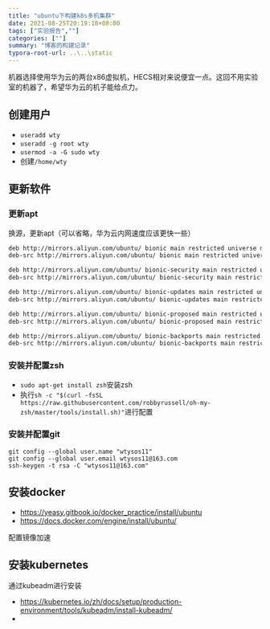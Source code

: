 ```yaml
---
title: "ubuntu下构建k8s多机集群"
date: 2021-08-25T20:19:18+08:00
tags: ["实验报告",""]
categories: [""]
summary: "博客的构建记录"
typora-root-url: ..\..\static
---
```




机器选择使用华为云的两台x86虚拟机，HECS相对来说便宜一点。这回不用实验室的机器了，希望华为云的机子能给点力。

## 创建用户

* `useradd wty`
* `useradd -g root wty`
* `usermod -a -G sudo wty`
* 创建`/home/wty`

## 更新软件

### 更新apt

换源，更新apt（可以省略，华为云内网速度应该更快一些）

```bash
deb http://mirrors.aliyun.com/ubuntu/ bionic main restricted universe multiverse
deb-src http://mirrors.aliyun.com/ubuntu/ bionic main restricted universe multiverse

deb http://mirrors.aliyun.com/ubuntu/ bionic-security main restricted universe multiverse
deb-src http://mirrors.aliyun.com/ubuntu/ bionic-security main restricted universe multiverse

deb http://mirrors.aliyun.com/ubuntu/ bionic-updates main restricted universe multiverse
deb-src http://mirrors.aliyun.com/ubuntu/ bionic-updates main restricted universe multiverse

deb http://mirrors.aliyun.com/ubuntu/ bionic-proposed main restricted universe multiverse
deb-src http://mirrors.aliyun.com/ubuntu/ bionic-proposed main restricted universe multiverse

deb http://mirrors.aliyun.com/ubuntu/ bionic-backports main restricted universe multiverse
deb-src http://mirrors.aliyun.com/ubuntu/ bionic-backports main restricted universe multiverse
```

### 安装并配置zsh

* `sudo apt-get install zsh`安装zsh
* 执行`sh -c "$(curl -fsSL https://raw.githubusercontent.com/robbyrussell/oh-my-zsh/master/tools/install.sh)"`进行配置

### 安装并配置git

```console
git config --global user.name "wtysos11"
git config --global user.email wtysos11@163.com
ssh-keygen -t rsa -C "wtysos11@163.com"
```

## 安装docker

* https://yeasy.gitbook.io/docker_practice/install/ubuntu
* https://docs.docker.com/engine/install/ubuntu/

配置镜像加速



## 安装kubernetes

通过kubeadm进行安装

* https://kubernetes.io/zh/docs/setup/production-environment/tools/kubeadm/install-kubeadm/
* 

